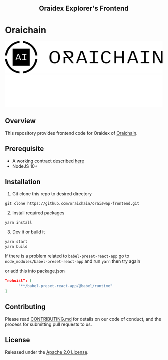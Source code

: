 <h2 align="center">
  Oraidex Explorer's Frontend
</h2>

# Oraichain

![Banner!](./doc/logo-full-h-light.png#gh-light-mode-only)
![Banner!](./doc/logo-full-h-dark.png#gh-dark-mode-only)

## Overview
This repository provides frontend code for Oraidex of [Oraichain](https://orai.io).

## Prerequisite
- A working contract described [here](https://github.com/oraichain/oraiswap)
- NodeJS 10+

## Installation

1. Git clone this repo to desired directory

```shell
git clone https://github.com/oraichain/oraiswap-frontend.git
```

2. Install required packages

```shell
yarn install
```  

3. Dev it or build it
```shell
yarn start
yarn build
```

If there is a problem related to `babel-preset-react-app` go to `node_modules/babel-preset-react-app` and run `yarn` then try again

or add this into package.json

```json
"nohoist": [
      "**/babel-preset-react-app/@babel/runtime"
]
```

## Contributing
Please read [CONTRIBUTING.md](CONTRIBUTING.md) for details on our code of conduct, and the process for submitting pull requests to us.

## License

Released under the [Apache 2.0 License](LICENSE).
